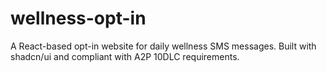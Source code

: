 # wellness-opt-in
A React-based opt-in website for daily wellness SMS messages. Built with shadcn/ui and compliant with A2P 10DLC requirements.
